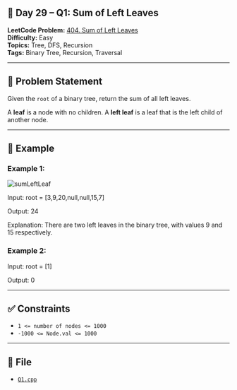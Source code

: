 ## 🧩 **Day 29 – Q1: Sum of Left Leaves**

**LeetCode Problem:** [404. Sum of Left Leaves](https://leetcode.com/problems/sum-of-left-leaves)  
**Difficulty:** Easy  
**Topics:** Tree, DFS, Recursion  
**Tags:** Binary Tree, Recursion, Traversal

---

## 📄 Problem Statement

Given the `root` of a binary tree, return the sum of all left leaves.

A **leaf** is a node with no children. A **left leaf** is a leaf that is the left child of another node.

---

## 🧠 Example

### Example 1:

![sumLeftLeaf](https://assets.leetcode.com/uploads/2021/04/08/leftsum-tree.jpg)

Input: root = [3,9,20,null,null,15,7]

Output: 24

Explanation: There are two left leaves in the binary tree, with values 9 and 15 respectively.

### Example 2:

Input: root = [1]

Output: 0

---

## ✅ Constraints

- `1 <= number of nodes <= 1000`
- `-1000 <= Node.val <= 1000`

---

## 📁 File

- [`Q1.cpp`](./Q1.cpp)
